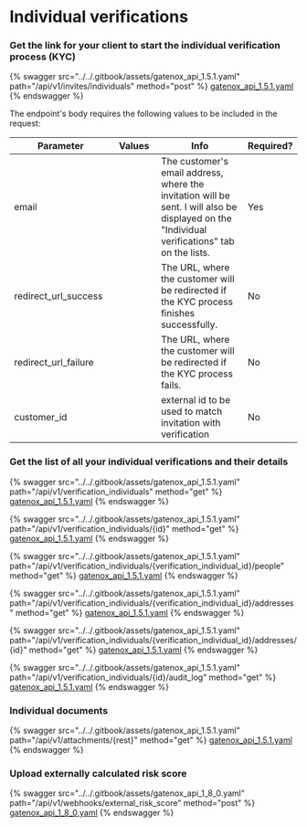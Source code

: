 # Individual verifications

### Get the link for your client to start the individual verification process (KYC)

{% swagger src="../../.gitbook/assets/gatenox_api_1.5.1.yaml" path="/api/v1/invites/individuals" method="post" %}
[gatenox_api_1.5.1.yaml](../../.gitbook/assets/gatenox_api_1.5.1.yaml)
{% endswagger %}

The endpoint's body requires the following values to be included in the request:

<table><thead><tr><th width="203">Parameter</th><th width="109">Values</th><th width="316">Info</th><th>Required?</th></tr></thead><tbody><tr><td>email</td><td></td><td>The customer's email address, where the invitation will be sent. I will also be displayed on the "Individual verifications" tab on the lists.</td><td>Yes</td></tr><tr><td>redirect_url_success</td><td></td><td>The URL, where the customer will be redirected if the KYC process finishes successfully.</td><td>No</td></tr><tr><td>redirect_url_failure</td><td></td><td>The URL, where the customer will be redirected if the KYC process fails.</td><td>No</td></tr><tr><td>customer_id</td><td></td><td>external id to be used to match invitation with verification</td><td>No</td></tr></tbody></table>

### Get the list of all your individual verifications and their details

{% swagger src="../../.gitbook/assets/gatenox_api_1.5.1.yaml" path="/api/v1/verification_individuals" method="get" %}
[gatenox_api_1.5.1.yaml](../../.gitbook/assets/gatenox_api_1.5.1.yaml)
{% endswagger %}

{% swagger src="../../.gitbook/assets/gatenox_api_1.5.1.yaml" path="/api/v1/verification_individuals/{id}" method="get" %}
[gatenox_api_1.5.1.yaml](../../.gitbook/assets/gatenox_api_1.5.1.yaml)
{% endswagger %}

{% swagger src="../../.gitbook/assets/gatenox_api_1.5.1.yaml" path="/api/v1/verification_individuals/{verification_individual_id}/people" method="get" %}
[gatenox_api_1.5.1.yaml](../../.gitbook/assets/gatenox_api_1.5.1.yaml)
{% endswagger %}

{% swagger src="../../.gitbook/assets/gatenox_api_1.5.1.yaml" path="/api/v1/verification_individuals/{verification_individual_id}/addresses" method="get" %}
[gatenox_api_1.5.1.yaml](../../.gitbook/assets/gatenox_api_1.5.1.yaml)
{% endswagger %}

{% swagger src="../../.gitbook/assets/gatenox_api_1.5.1.yaml" path="/api/v1/verification_individuals/{verification_individual_id}/addresses/{id}" method="get" %}
[gatenox_api_1.5.1.yaml](../../.gitbook/assets/gatenox_api_1.5.1.yaml)
{% endswagger %}

{% swagger src="../../.gitbook/assets/gatenox_api_1.5.1.yaml" path="/api/v1/verification_individuals/{id}/audit_log" method="get" %}
[gatenox_api_1.5.1.yaml](../../.gitbook/assets/gatenox_api_1.5.1.yaml)
{% endswagger %}

### Individual documents&#x20;

{% swagger src="../../.gitbook/assets/gatenox_api_1.5.1.yaml" path="/api/v1/attachments/{rest}" method="get" %}
[gatenox_api_1.5.1.yaml](../../.gitbook/assets/gatenox_api_1.5.1.yaml)
{% endswagger %}

### Upload externally calculated risk score

{% swagger src="../../.gitbook/assets/gatenox_api_1_8_0.yaml" path="/api/v1/webhooks/external_risk_score" method="post" %}
[gatenox_api_1_8_0.yaml](../../.gitbook/assets/gatenox_api_1_8_0.yaml)
{% endswagger %}
